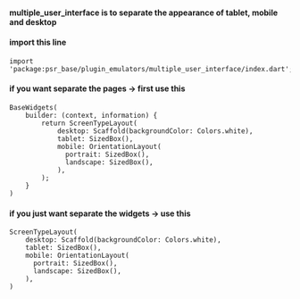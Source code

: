 #### multiple_user_interface is to separate the appearance of tablet, mobile and desktop

#### import this line
    import 'package:psr_base/plugin_emulators/multiple_user_interface/index.dart';

#### if you want separate the pages -> first use this
    BaseWidgets(
        builder: (context, information) {
            return ScreenTypeLayout(
                desktop: Scaffold(backgroundColor: Colors.white),
                tablet: SizedBox(),
                mobile: OrientationLayout(
                  portrait: SizedBox(),
                  landscape: SizedBox(),
                ),
            );
        }
    )

#### if you just want separate the widgets -> use this
    ScreenTypeLayout(
        desktop: Scaffold(backgroundColor: Colors.white),
        tablet: SizedBox(),
        mobile: OrientationLayout(
          portrait: SizedBox(),
          landscape: SizedBox(),
        ),
    )